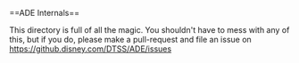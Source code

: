 ==ADE Internals==

This directory is full of all the magic.
You shouldn't have to mess with any of this, but if you do, please make a pull-request and file an issue on https://github.disney.com/DTSS/ADE/issues
